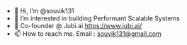 - 👋 Hi, I’m @souvik131
- 👀 I’m interested in building Performant Scalable Systems
- 🌱 Co-founder @ Jubi.ai https://www.jubi.ai/
- 📫 How to reach me. Email : souvik131@gmail.com

<!---
souvik131/souvik131 is a ✨ special ✨ repository because its `README.md` (this file) appears on your GitHub profile.
You can click the Preview link to take a look at your changes.
--->
